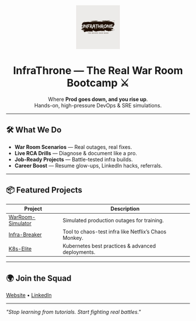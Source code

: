 <p align="center">
  <img src="WhatsApp%20Image%202025-08-14%20at%2013.10.15.jpeg" width="120" alt="InfraThrone Logo" />
</p>

<h1 align="center">InfraThrone — The Real War Room Bootcamp ⚔</h1>

<p align="center">
  Where <strong>Prod goes down, and you rise up</strong>.<br>
  Hands-on, high-pressure DevOps &amp; SRE simulations.
</p>



---

## 🛠️ What We Do
- **War Room Scenarios** — Real outages, real fixes.
- **Live RCA Drills** — Diagnose & document like a pro.
- **Job-Ready Projects** — Battle-tested infra builds.
- **Career Boost** — Resume glow-ups, LinkedIn hacks, referrals.

---

## 📦 Featured Projects
| Project | Description |
|---------|-------------|
| [WarRoom-Simulator](https://github.com/InfraThrone/WarRoom-Simulator) | Simulated production outages for training. |
| [Infra-Breaker](https://github.com/InfraThrone/Infra-Breaker) | Tool to chaos-test infra like Netflix’s Chaos Monkey. |
| [K8s-Elite](https://github.com/InfraThrone/K8s-Elite) | Kubernetes best practices & advanced deployments. |

---

## 🌍 Join the Squad
[Website](https://infrathrone.xyz) • [LinkedIn](https://linkedin.com/company/infrathrone)

---
*"Stop learning from tutorials. Start fighting real battles."*
